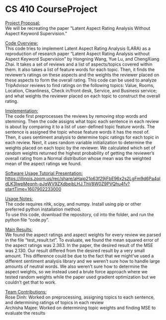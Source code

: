 # CS 410 CourseProject

<ins>Project Proposal:</ins>     
We will be recreating the paper "Latent Aspect Rating Analysis Without Aspect Keyword Supervision."     

<ins>Code Overview:</ins>   
This code tries to implement Latent Aspect Rating Analysis (LARA) as a reproduction of research paper “Latent Aspect Rating Analysis without Aspect Keyword Supervision” by Hongning Wang, Yue Lu, and ChengXiang Zhai. It takes a set of reviews and a list of aspects/topics covered within them. It also takes a list of feature words for each topic. Then, it finds the reviewer’s ratings on these aspects and the weights the reviewer placed on these aspects to form the overall rating. This code can be used to analyze TripAdvisor reviews to find ratings on the following topics: Value, Rooms, Location, Cleanliness, Check in/front desk, Service, and Business service; and what weights the reviewer placed on each topic to construct the overall rating.      
      
<ins>Implementation:</ins>      
The code first preprocesses the reviews by removing stop words and stemming. Then the code assigns what topic each sentence in each review is about by comparing it to a list of user-defined topic feature words. The sentence is assigned the topic whose feature words it has the most of. Then, it uses sentiment analysis to determine topic ratings for each topic in each review. Next, it uses random variable initialization to determine the weights placed on each topic by the reviewer. We calculated which set of random weights returned the highest probability of getting the reviewer’s overall rating from a Normal distribution whose mean was the weighted mean of the aspect ratings we found.      
    
<ins>Software Usage Tutorial Presentation:</ins>     
https://illinois.zoom.us/rec/share/aHaip21p63f29jFbE96x2s2LgFm9d6Pa4qIdLK3IwpMeqnh-pJqWV9ZXdbejbLHJ.ThV8W0Z9PVQhu4fv?startTime=1607902233000      
      
<ins>Usage Notes:</ins>    
The code requires nltk, scipy, and numpy. Install using pip or other preferred python installation method.     
To use this code, download the repository, cd into the folder, and run the python file “code.py”.     
      
<ins>Main Results:</ins>     
We found the aspect ratings and aspect weights for every review we parsed in the file “test_result.txt”. To evaluate, we found the mean squared error of the aspect ratings was 2.383. In the paper, the desired result of the MSE was 2.130. Our result differed from the desired result by a very small amount. This difference could be due to the fact that we might’ve used a different sentiment analysis library and we weren’t sure how to handle large amounts of neutral words. We also weren’t sure how to determine the aspect weights, so we instead used a brute force approach where we tested random weights while the paper used gradient optimization but we couldn’t get that to work.      
    
<ins>Team Contributions:</ins>    
Rose Dinh: Worked on preprocessing, assigning topics to each sentence, and determining ratings of topics in each review     
Archisha Majee: Worked on determining topic weights and finding MSE to evaluate the results     


